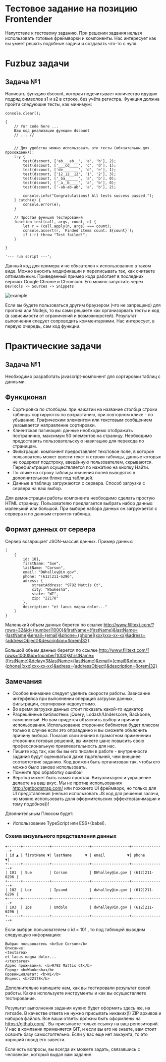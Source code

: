 Тестовое задание на позицию Frontender
======================================

Напутствие к тестовому заданию. При решении задания нельзя использовать готовые фреймворки и компоненты. Нас интересует как вы умеет решать подобные задачи и создавать что-то с нуля.

Fuzbuz задачи
=============

Задача №1
----------
Написать функцию dscount, которая подсчитывает количество идущих подряд символов s1 и s2 в строке, без учёта регистра.
Функция должна пройти следующие тесты, как минимум:

```
console.clear();
    
{
	// Yor code here ...
	Ваш код реализации функции dscount
	// ... //

	
	// Для удобства можно использовать эти тесты (обязательны для прохождения):
	try {
	    test(dscount, ['ab___ab__', 'a', 'b'], 2);
	    test(dscount, ['___cd____', 'c', 'd'], 1);
	    test(dscount, ['de_______', 'd', 'e'], 1);
	    test(dscount, ['12_12__12', '1', '2'], 3);
	    test(dscount, ['_ba______', 'a', 'b'], 0);
	    test(dscount, ['_a__b____', 'a', 'b'], 0);
	    test(dscount, ['-ab-аb-ab', 'a', 'b'], 2);
	
	    console.info("Congratulations! All tests success passed.");
	} catch(e) {
	    console.error(e);
	}
	
	// Простая функция тестирования
	function test(call, args, count, n) {
	    let r = (call.apply(n, args) === count);
	    console.assert(r, `Finded items count: ${count}`);
	    if (!r) throw "Test failed!";
	}
	
}

'--- run script ---';
```

Данный код для примера и не обязателен к использованию в таком виде. Можно вносить модификации и переписывать так, как считаете оптимальным. Приведенный пример кода работает в последних версиях Google Chrome и Chromium.
Его можно запустить через `DevTools -> Sources -> Snippets`

![example](https://img-fotki.yandex.ru/get/3705/9330072.e/0_14f176_be7d3616_XL.png)

Если вы будете пользоваться другим браузером (что не запрещено) для прогона или Nodejs,
то вы сами решаете как организорвать тесты и код (в зависимости от ограничений и возможнорстей).
Результат выполнения следует сопроводить комментариями.
Нас интересует, в первую очередь, сам код функции.




Практические задачи
===================

Задача №1
----------

Необходимо разработать javascript-компонент для сортировки таблиц с данными.

Функционал
----------
- Сортировка по столбцам: при нажатии на название столбца строки таблицы сортируются по возрастанию, при повторном клике - по убыванию. Графическим элементом или текстовым сообщением указывается направление сортировки.
- Клиентская пагинация: данные необходимо отображать постранично, максимум 50 элементов на страницу. Необходимо предоставить пользовательскую навигацию для перехода по страницам.
- Фильтрация: компонент предоставляет текстовое поле, в которое пользователь может ввести текст и строки таблицы, данные которых не содержат подстроку, введённую пользователем, скрываются. Перефильтрация осуществляется по нажатию на кнопку Найти.
- По клике на строку таблицы значения полей выводятся в дополнительном блоке под таблицей.
- Данные в таблицу загружаются с сервера. Способ загрузки с сервера на ваш выбор.

Для демонстрации работы компонента необходимо сделать простую HTML страницу.
Пользователю предлагается выбрать набор данных: маленький или большой.
При выборе набора данных он загружается с сервера и по данным строится таблица.

Формат данных от сервера
------------------------

Сервер возвращает JSON-массив данных.
Пример данных: 
```
[
	{
		id: 101,
		firstName: "Sue",
		lastName: "Corson",
		email: "DWhalley@in.gov",
		phone: "(612)211-6296",
		adress: {
			streetAddress: "9792 Mattis Ct",
			city: "Waukesha",
			state: "WI",
			zip: "22178"
		},
		description: "et lacus magna dolor..."
	}
}
```

Маленький объем данных берется по ссылке
http://www.filltext.com/?rows=32&id={number|1000}&firstName={firstName}&lastName={lastName}&email={email}&phone={phone|(xxx)xxx-xx-xx}&adress={addressObject}&description={lorem|32}

Большой объем данных берется по ссылке
http://www.filltext.com/?rows=1000&id={number|1000}&firstName={firstName}&delay=3&lastName={lastName}&email={email}&phone={phone|(xxx)xxx-xx-xx}&adress={addressObject}&description={lorem|32}

Замечания
---------
- Особое внимание следует уделить скорости работы. Зависание интерфейса при выполнении операций загрузки данных, фильтрации, сортировки недопустимо.
- Во время загрузки данных стоит показать какой-то идикатор
- Разрешённые библиотеки: jQuery, Lodash/Underscore, Backbone, самописный. Но вам придется объяснить выбор и причину использования. Использование сторонних библиотек будет плюсом только в случае если это оправданно и вы сможете объяснить причину выбора. Показав свои знания в грамотном применении сторонних готовых решений, вы имеете шанс повысить свою профессиональную привлекательность для нас.
- Пишите код так, как бы вы его писали в работе - внутренности задания будут оцениваться даже тщательней, чем внешнее соответствие заданию. Код должен быть организован так, чтобы его можно было заново использовать.
- Помните про обработку ошибок!
- Верстка может быть самая простая. Визуализацию и украшение делаете на ваш вкус. Мы не против использования  http://getbootstrap.com/ или похожего UI фреймворк, но только для UI представления (нельзя использовать JS код для решения залачи, но можно использовать доля оформительских эффектов(анимации и тому подобное))!

Дполнительным Плюсом будет:
- Использование TypeScript или ES6+(babel).

### Схема визуального представления данных

```
+------+------------+-----------------+-----------------+---------------+
| id ▲ | firstName ▼| lastName      ▼ | email          ▼| phone        ▼|
+------+------------+-----------------+-----------------+---------------+
| 101  | Sue        | Corson          | DWhalley@in.gov | (612)211-6296 |
+------+------------+-----------------+-----------------+---------------+
| 102  | Lor        | Ipsumd          | dwhalley@in.gov | (612)211-6296 |
+------+------------+-----------------+-----------------+---------------+
| 103  | Ips        | Umdolo          | dwhalley@in.gov | (612)211-6296 |
+------+------------+-----------------+-----------------+---------------+
```

Если выбран пользователем с id = 101 , то под таблицей выводим следующую информацию:


	Выбран пользователь <b>Sue Corson</b>
	Описание:
	<textarea>
	et lacus magna dolor...
	</textarea>
	Адрес проживания: <b>9792 Mattis Ct</b>
	Город: <b>Waukesha</b>
	Провинция/штат: <b>WI</b>
	Индекс: <b>22178</b>


Дополнительно напишите нам, как вы тестировали результат своей работы. Какие используете инструменты и как вы осуществляете тестирование.

Результат выполнения задания нужно будет оформить здесь же, на гитхабе.
В качестве ответа не нужно присылать никаких(!) ZIP архивов и наборов файлов. Все ваши ответы должны быть оформлены на https://github.com/ .
Вы присылаете только ссылку на ваш репозиторий. У нас в компании применяется GIT, и если вы его не знаете, вам стоит освоить базу самостоятельно.
Если у вас еще нет аккаунта, то это хороший повод его завести.

Если есть вопросы, вы всегда их можете задать, связавшись с человеком, который выдал вам задание.
